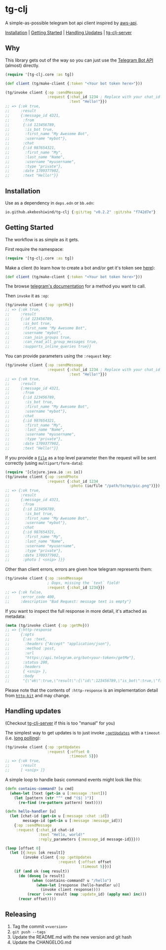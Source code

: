 # tg-clj

A simple-as-possible telegram bot api client inspired by [aws-api](https://github.com/cognitect-labs/aws-api).

<p>
  <a href="#installation">Installation</a> |
  <a href="#getting-started">Getting Started</a> |
  <a href="#handling-updates">Handling Updates</a> |
  <a href="https://github.com/Akeboshiwind/tg-clj-server">tg-clj-server</a>
</p>

## Why

This library gets out of the way so you can just use the [Telegram Bot API](https://core.telegram.org/bots/api) (almost) directly.

```clojure
(require '[tg-clj.core :as tg])

(def client (tg/make-client {:token "<Your bot token here>"}))

(tg/invoke client {:op :sendMessage
                   :request {:chat_id 1234 ; Replace with your chat_id
                             :text "Hello!"}})
;; => {:ok true,
;;     :result
;;     {:message_id 4321,
;;      :from
;;      {:id 123456789,
;;       :is_bot true,
;;       :first_name "My Awesome Bot",
;;       :username "mybot"},
;;      :chat
;;      {:id 987654321,
;;       :first_name "My",
;;       :last_name "Name",
;;       :username "myusername",
;;       :type "private"},
;;      :date 1709377902,
;;      :text "Hello!"}}
```

## Installation

Use as a dependency in `deps.edn` or `bb.edn`:

```clojure
io.github.akeboshiwind/tg-clj {:git/tag "v0.2.2" :git/sha "f742d7e"}
```

## Getting Started

The workflow is as simple as it gets.

First require the namespace:

```clojure
(require '[tg-clj.core :as tg])
```

Make a client (to learn how to create a bot and/or get it's token see [here](https://core.telegram.org/bots/features#botfather)):
```clojure
(def client (tg/make-client {:token "<Your bot token here>"}))
```

The browse [telegram's documentation](https://core.telegram.org/bots/api#available-methods) for a method you want to call.

Then `invoke` it as `:op`:
```clojure
(tg/invoke client {:op :getMe})
;; => {:ok true,
;;     :result
;;     {:id 123456789,
;;      :is_bot true,
;;      :first_name "My Awesome Bot",
;;      :username "mybot",
;;      :can_join_groups true,
;;      :can_read_all_group_messages true,
;;      :supports_inline_queries true}}
```

You can provide parameters using the `:request` key:
```clojure
(tg/invoke client {:op :sendMessage
                   :request {:chat_id 1234 ; Replace with your chat_id
                             :text "Hello!"}})
;; => {:ok true,
;;     :result
;;     {:message_id 4321,
;;      :from
;;      {:id 123456789,
;;       :is_bot true,
;;       :first_name "My Awesome Bot",
;;       :username "mybot"},
;;      :chat
;;      {:id 987654321,
;;       :first_name "My",
;;       :last_name "Name",
;;       :username "myusername",
;;       :type "private"},
;;      :date 1709377902,
;;      :text "Hello!"}}
```

If you provide a [`File`](https://clojuredocs.org/clojure.java.io/file) as a top level parameter then the request will be sent correctly (using `multipart/form-data`):
```clojure
(require '[clojure.java.io :as io])
(tg/invoke client {:op :sendPhoto
                   :request {:chat_id 1234
                             :photo (io/file "/path/to/my/pic.png")}})
;; => {:ok true,
;;     :result
;;     {:message_id 4321,
;;      :from
;;      {:id 123456789,
;;       :is_bot true,
;;       :first_name "My Awesome Bot",
;;       :username "mybot"},
;;      :chat
;;      {:id 987654321,
;;       :first_name "My",
;;       :last_name "Name",
;;       :username "myusername",
;;       :type "private"},
;;      :date 1709377902,
;;      :photo [ <snip> ]}}
```

Other than client errors, errors are given how telegram represents them:

```clojure
(tg/invoke client {:op :sendMessage
                   ; Oops, missing the `text` field!
                   :request {:chat_id 1234}})
;; => {:ok false,
;;     :error_code 400,
;;     :description "Bad Request: message text is empty"}
```

If you want to inspect the full response in more detail, it's attached as metadata:

```clojure
(meta (tg/invoke client {:op :getMe}))
;; => {:http-response
;;     {:opts
;;      {:as :text,
;;       :headers {"Accept" "application/json"},
;;       :method :post,
;;       :url
;;       "https://api.telegram.org/bot<your-token>/getMe"},
;;      :status 200,
;;      :headers
;;      { <snip> },
;;      :body
;;      "{\"ok\":true,\"result\":{\"id\":123456789,\"is_bot\":true,\"first_name\":\"My Awesome Bot\",\"username\":\"mybot\",\"can_join_groups\":true,\"can_read_all_group_messages\":true,\"supports_inline_queries\":true}}"}}
```

Please note that the contents of `:http-response` is an implementation detail from [`http-kit`](https://github.com/http-kit/http-kit) and may change.

## Handling updates

(Checkout [tg-clj-server](https://github.com/Akeboshiwind/tg-clj-server) if this is too "manual" for you)

The simplest way to get updates is to just invoke [`:getUpdates`](https://core.telegram.org/bots/api#getupdates) with a `timeout` (i.e. [long polling](https://en.wikipedia.org/wiki/Push_technology#Long_polling)):

```clojure
(tg/invoke client {:op :getUpdates
                   :request {:offset 0
                             :timeout 5}})
;; => {:ok true,
;;     :result
;;     [ <snip> ]}
```

A simple loop to handle basic command events might look like this:

```clojure
(defn contains-command? [u cmd]
  (when-let [text (get-in u [:message :text])]
    (let [pattern (str "^" cmd "($| )")]
      (re-find (re-pattern pattern) text))))

(defn hello-handler [u]
  (let [chat-id (get-in u [:message :chat :id])
        message-id (get-in u [:message :message_id])]
    {:op :sendMessage
     :request {:chat_id chat-id
               :text "Hello, world!"
               :reply_parameters {:message_id message-id}}}))

(loop [offset 0]
  (let [{:keys [ok result]}
        (invoke client {:op :getUpdates
                        :request {:offset offset
                                  :timeout 5}})]
    (if (and ok (seq result))
      (do (doseq [u result]
            (when (contains-command? u "/hello")
              (when-let [response (hello-handler u)]
                (invoke client response))))
          (recur (->> result (map :update_id) (apply max) inc)))
      (recur offset))))
```

## Releasing

1. Tag the commit `v<version>`
2. `git push --tags`
3. Update the README.md with the new version and git hash
4. Update the CHANGELOG.md
